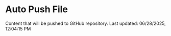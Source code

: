 # Auto Push File

Content that will be pushed to GitHub repository.
Last updated: 06/28/2025, 12:04:15 PM